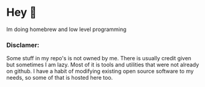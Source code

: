 # Hey 👋

Im doing homebrew and low level programming 

### Disclamer: 
Some stuff in my repo's is not owned by me. There is usually credit given but sometimes I am lazy. Most of it is tools and utilities that were not already on github. I have a habit of modifying existing open source software to my needs, so some of that is hosted here too. 



